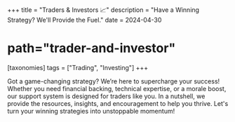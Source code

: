 +++
title = "Traders & Investors 📈"
description = "Have a Winning Strategy? We'll Provide the Fuel."
date = 2024-04-30
# path="trader-and-investor"

[taxonomies] 
tags = ["Trading", "Investing"]
+++

Got a game-changing strategy? We’re here to supercharge your success! Whether you need financial backing, technical expertise, or a morale boost, our support system is designed for traders like you. In a nutshell, we provide the resources, insights, and encouragement to help you thrive. Let's turn your winning strategies into unstoppable momentum!
